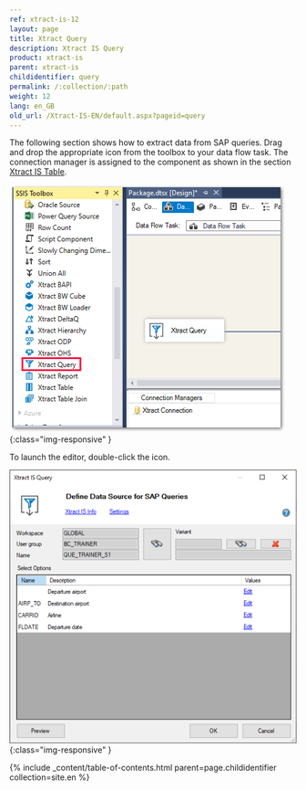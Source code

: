 ```yaml
---
ref: xtract-is-12
layout: page
title: Xtract Query
description: Xtract IS Query
product: xtract-is
parent: xtract-is
childidentifier: query
permalink: /:collection/:path
weight: 12
lang: en_GB
old_url: /Xtract-IS-EN/default.aspx?pageid=query
---
```


The following section shows how to extract data from SAP queries.
Drag and drop the appropriate icon from the toolbox to your data flow task. The connection manager is assigned to the component as shown in the section [Xtract IS Table](./table).

![Query-01](/img/content/Query-01.png){:class="img-responsive" }

To launch the editor, double-click the icon.

![Query-02](/img/content/Query-02.png){:class="img-responsive" }

{% include _content/table-of-contents.html parent=page.childidentifier collection=site.en %}